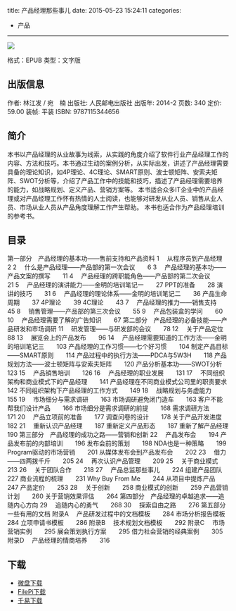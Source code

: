 title: 产品经理那些事儿
date: 2015-05-23 15:24:11
categories:
  - 产品
---

![](http://img4.douban.com/lpic/s27218469.jpg)

格式：EPUB
类型：文字版

<!--more-->

## 出版信息 ##

作者: 林江发 / 宛　楠 
出版社: 人民邮电出版社
出版年: 2014-2
页数: 340
定价: 59.00
装帧: 平装
ISBN: 9787115344656

## 简介 ##

本书以产品经理的从业故事为线索，从实践的角度介绍了软件行业产品经理工作的内容、方法和技巧。本书通过生动的案例分析，从实际出发，讲述了产品经理需要具备的理论知识，如4P理论、4C理论、SMART原则、波士顿矩阵、安索夫矩阵、SWOT分析等，介绍了产品工作中的技能和技巧，描述了产品经理需要培养的能力，如战略规划、定义产品、营销方案等。
本书适合众多IT企业中的产品经理或对产品经理工作怀有热情的人士阅读，也能够对研发从业人员、销售从业人员、市场从业人员从产品角度理解工作产生帮助。 本书也适合作为产品经理培训的参考书。

## 目录 ##

第一部分　产品经理的基本功——售前支持和产品资料
1 　从程序员到产品经理　　2
2 　什么是产品经理——产品部的第一次会议　　6
3 　产品经理的基本功——产品文案的撰写　　11
4 　产品经理的跨职能角色——产品部的第二次会议　　21
5 　产品经理的演讲能力——金明的培训笔记一　　27
PPT的准备　　28
演讲的技巧　　31
6 　产品经理的理论体系——金明的培训笔记二　　36
产品生命周期　　37
4P理论　　39
4C理论　　43
7 　产品经理的推力——销售支持　　45
8 　销售管理——产品部的第三次会议　　55
9 　产品包装盒的学问　　60
10 　产品经理需要了解的广告知识　　67
第二部分　产品经理的必备技能——产品研发和市场调研
11 　研发管理——与研发部的会议　　78
12 　关于产品定位　　88
13 　展览会上的产品发布　　96
14 　产品经理需要知道的工作方法——金明的培训笔记三　　103
产品经理的工作习惯——七个好习惯　　104
制定产品目标——SMART原则　　114
产品过程中的执行方法——PDCA与5W3H　　118
产品规划方法——波士顿矩阵与安索夫矩阵　　120
产品分析基本功——SWOT分析　　123
15 　产品销售培训　　126
16 　产品经理的职业发展　　131
17 　不同组织架构和商业模式下的产品经理　　141
产品经理在不同商业模式公司里的职责要求　　142
不同组织架构下产品经理的工作方式　　149
18 　战略规划与务虚能力　　155
19 　市场细分与需求调研　　163
市场调研避免闭门造车　　163
客户不能帮我们设计产品　　166
市场细分是需求调研的前提　　168
需求调研方法　　171
20 　产品立项前的准备　　177
调查问卷的设计　　178
关于产品开发进度　　182
21 　重新认识产品经理　　187
重新定义产品形态　　187
重新了解产品经理　　190
第三部分　产品经理的成功之路——营销和创新
22 　产品发布会　　194
产品发布前的内部培训　　196
发布会前的策划　　198
NDA也是一种策略　　199
Program驱动的市场营销　　201
从媒体发布会到产品发布会　　202
23 　借力——四两拨千斤　　205
24 　再次认识产品管理　　209
25 　关于商业模式　　213
26 　关于团队合作　　218
27 　产品总监那些事儿　　224
组建产品团队　　227
商业流程的梳理　　231
Why Buy From Me　　244
从项目中提炼产品　　247
产品定价　　253
28 　关于创新　　258
商业模式的创新　　259
产品营销计划　　260
关于营销效果评估　　264
第四部分　产品经理的卓越追求——追随内心方向
29 　追随内心的勇气　　268
30 　探索自由之路　　276
第五部分　一些有用的文档
附录A 　产品研发过程中的文档模板　　284
市场分析报告模板　　284
立项申请书模板　　286
附录B 　技术规划文档模板　　292
附录C 　市场营销实例　　295
展会策划执行方案　　295
借力社会营销的经典案例　　305
附录D 　产品经理的情商培养　　316

## 下载 ##

+ [微盘下载](http://vdisk.weibo.com/s/aADaW4YRFcI1N)
+ [FilePi下载](http://filepi.com/i/RCWbCk5)
+ [千易下载](http://1000eb.com/1i3nk)
